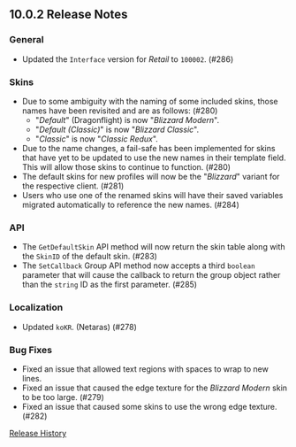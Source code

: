 ## 10.0.2 Release Notes

### General

- Updated the `Interface` version for _Retail_ to `100002`. (#286)

### Skins

- Due to some ambiguity with the naming of some included skins, those names have been revisited and are as follows: (#280)
  - "_Default_" (Dragonflight) is now "_Blizzard Modern_".
  - "_Default (Classic)_" is now "_Blizzard Classic_".
  - "_Classic_" is now "_Classic Redux_".
- Due to the name changes, a fail-safe has been implemented for skins that have yet to be updated to use the new names in their template field. This will allow those skins to continue to function. (#280)
- The default skins for new profiles will now be the "_Blizzard_" variant for the respective client. (#281)
- Users who use one of the renamed skins will have their saved variables migrated automatically to reference the new names. (#284)

### API

- The `GetDefaultSkin` API method will now return the skin table along with the `SkinID` of the default skin.  (#283)
- The `SetCallback` Group API method now accepts a third `boolean` parameter that will cause the callback to return the group object rather than the `string` ID as the first parameter. (#285)

### Localization

- Updated `koKR`. (Netaras) (#278)

### Bug Fixes

- Fixed an issue that allowed text regions with spaces to wrap to new lines.
- Fixed an issue that caused the edge texture for the _Blizzard Modern_ skin to be too large. (#279)
- Fixed an issue that caused some skins to use the wrong edge texture. (#282)

[Release History](https://github.com/SFX-WoW/Masque/wiki/History)
